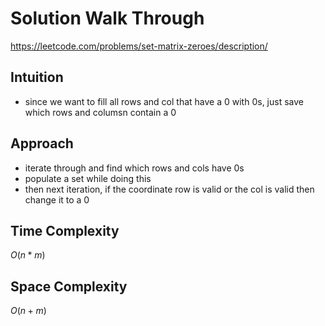 # Solution Walk Through
https://leetcode.com/problems/set-matrix-zeroes/description/

## Intuition
- since we want to fill all rows and col that have a 0 with 0s, just save which rows and columsn contain a 0

## Approach
- iterate through and find which rows and cols have 0s
- populate a set while doing this
- then next iteration, if the coordinate row is valid or the col is valid then change it to a 0

## Time Complexity
$O(n*m)$

## Space Complexity
$O(n + m)$



